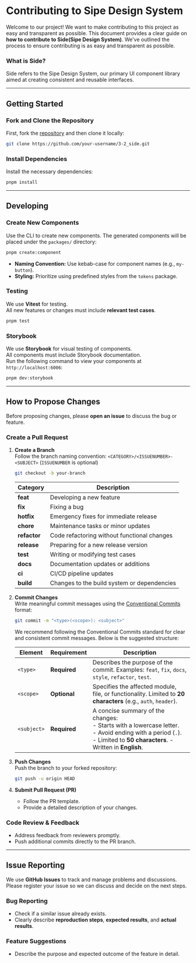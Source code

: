 # Contributing to Sipe Design System

Welcome to our project! We want to make contributing to this project as easy and transparent as possible.
This document provides a clear guide on **how to contribute to Side(Sipe Design System)**.
We've outlined the process to ensure contributing is as easy and transparent as possible.

### What is Side?
Side refers to the Sipe Design System, our primary UI component library aimed at creating consistent and reusable interfaces.

---

## Getting Started

### Fork and Clone the Repository
First, fork the [repository](https://github.com/sipe-team/3-2_side) and then clone it locally:
```sh
git clone https://github.com/your-username/3-2_side.git
```

### Install Dependencies
Install the necessary dependencies:
```sh
pnpm install
```

---

## Developing

### Create New Components
Use the CLI to create new components. The generated components will be placed under the `packages/` directory:
```sh
pnpm create:component
```

- **Naming Convention:** Use kebab-case for component names (e.g., `my-button`).
- **Styling:** Prioritize using predefined styles from the `tokens` package.

### Testing
We use **Vitest** for testing.  
All new features or changes must include **relevant test cases**.
```sh
pnpm test
```

### Storybook
We use **Storybook** for visual testing of components.  
All components must include Storybook documentation.  
Run the following command to view your components at `http://localhost:6006`:
```sh
pnpm dev:storybook
```

---

## How to Propose Changes
Before proposing changes, please **open an issue** to discuss the bug or feature.

### Create a Pull Request

1. **Create a Branch**  
   Follow the branch naming convention: `<CATEGORY>/<ISSUENUMBER>-<SUBJECT>` (`ISSUENUMBER` is optional)
   ```sh
   git checkout -b your-branch
    ```

    | **Category** | **Description**                                     |
    |--------------|-----------------------------------------------------|
    | **feat**     | Developing a new feature                            |
    | **fix**      | Fixing a bug                                        |
    | **hotfix**   | Emergency fixes for immediate release               |
    | **chore**    | Maintenance tasks or minor updates                  |
    | **refactor** | Code refactoring without functional changes         |
    | **release**  | Preparing for a new release version                 |
    | **test**     | Writing or modifying test cases                     |
    | **docs**     | Documentation updates or additions                  |
    | **ci**       | CI/CD pipeline updates                              |
    | **build**    | Changes to the build system or dependencies         |

2. **Commit Changes**  
   Write meaningful commit messages using the [Conventional Commits](https://www.conventionalcommits.org/) format:
   ```sh
   git commit -m "<type>(<scope>): <subject>"
   ```
   We recommend following the Conventional Commits standard for clear and consistent commit messages. Below is the suggested structure:
 
   | Element      | Requirement  | Description                                                                                                                                                            |
   |--------------|--------------|------------------------------------------------------------------------------------------------------------------------------------------------------------------------|
   | `<type>`     | **Required** | Describes the purpose of the commit. Examples: `feat`, `fix`, `docs`, `style`, `refactor`, `test`.                                                                     |
   | `<scope>`    | **Optional** | Specifies the affected module, file, or functionality. Limited to **20 characters** (e.g., `auth`, `header`).                                                          |
   | `<subject>`  | **Required** | A concise summary of the changes:<br/> - Starts with a lowercase letter.<br/> - Avoid ending with a period (`.`).<br/> - Limited to **50 characters**. - Written in **English**. |



3. **Push Changes**  
   Push the branch to your forked repository:
   ```sh
   git push -u origin HEAD
   ```

4. **Submit Pull Request (PR)**
   - Follow the PR template.
   - Provide a detailed description of your changes.

### Code Review & Feedback
- Address feedback from reviewers promptly.
- Push additional commits directly to the PR branch.

---

## Issue Reporting

We use **GitHub Issues** to track and manage problems and discussions.  
Please register your issue so we can discuss and decide on the next steps.

### Bug Reporting
- Check if a similar issue already exists.
- Clearly describe **reproduction steps**, **expected results**, and **actual results**.

### Feature Suggestions
- Describe the purpose and expected outcome of the feature in detail.  

